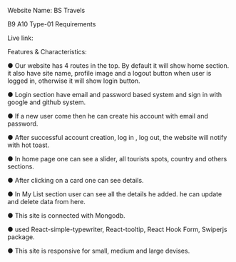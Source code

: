 Website Name: BS Travels

B9 A10 Type-01 Requirements

Live link: 

Features & Characteristics:

● Our website has 4 routes in the top. By default it will show home section. it also have site name, profile image and a logout button when user is logged in, otherwise it will show login button.

● Login section have email and password based system and sign in with google and github system.

● If a new user come then he can create his account with email and password.

● After successful account creation, log in , log out, the website will notify with hot toast.

● In home page one can see a slider, all tourists spots, country and others sections.

● After clicking on a card one can see details.

● In My List section user can see all the details he added. he can update and delete data from here.

● This site is connected with Mongodb.

● used React-simple-typewriter, React-tooltip, React Hook Form, Swiperjs package.

● This site is responsive for small, medium and large devises.
